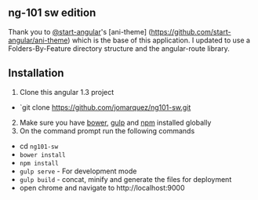## ng-101 sw edition
Thank you to [@start-angular](https://github.com/start-angular)'s [ani-theme] (https://github.com/start-angular/ani-theme) which is the base of this application. I updated to use a Folders-By-Feature directory structure and the angular-route library.

## Installation
1. Clone this angular 1.3 project
- `git clone https://github.com/jomarquez/ng101-sw.git
2. Make sure you have [bower](http://bower.io/), [gulp](https://www.npmjs.com/package/gulp) and  [npm](https://www.npmjs.org/) installed globally
3. On the command prompt run the following commands
- cd `ng101-sw`
- `bower install`
- `npm install`
- `gulp serve` - For development mode
- `gulp build` - concat, minify and generate the files for deployment
- open chrome and navigate to http://localhost:9000
